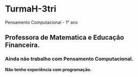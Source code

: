 # TurmaH-3tri
Pensamento Computacional - 1° ano

## Professora de Matematica e Educação Financeira. 
### Ainda não trabalho com Pensamento Computacional.

**Não tenho experiência com programação.** 
